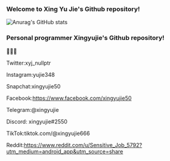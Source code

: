 ### Welcome to Xing Yu Jie's Github repository!
![Anurag's GitHub stats](https://github-readme-stats.vercel.app/api?username=xingyujie&show_icons=true&theme=radical)
### Personal programmer Xingyujie's Github repository!
🚙🚙🚙 

Twitter:xyj_nullptr 

Instagram:yujie348 

Snapchat:xingyujie50 

Facebook:https://www.facebook.com/xingyujie50 

Telegram:@xingyujie 

Discord: xingyujie#2550 

TikTok:tiktok.com/@xingyujie666 

Reddit:https://www.reddit.com/u/Sensitive_Job_5792?utm_medium=android_app&utm_source=share 

